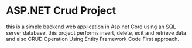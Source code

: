 # ASP.NET Crud Project
this is a simple backend web application in Asp.net Core using an SQL server database. this project performs insert, delete, edit and retrieve data and also CRUD Operation Using Entity Framework Code First approach. 
